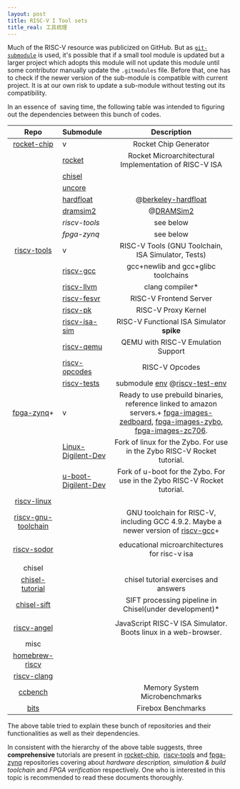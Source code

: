 ```yaml
---
layout: post
title: RISC-V I Tool sets
title_real: 工具梳理
---
```


Much of the RISC-V resource was publicized on GitHub. But as [`git-submodule`](http://git-scm.com/book/en/Git-Tools-Submodules) is used, it's possible that if a small tool module is updated but a larger project which adopts this module will not update this module until some contributor manually update the `.gitmodules` file. Before that, one has to check if the newer version of the sub-module is compatible with current project. It is at our own risk to update a sub-module without testing out its compatibility.

In an essence of  saving time, the following table was intended to figuring out the dependencies between this bunch of codes.

| **Repo** | **Submodule** | **Description** |
| :----: | :---- | :----: |
| [rocket-chip](https://github.com/ucb-bar/rocket-chip) | v | Rocket Chip Generator |
| | [rocket](https://github.com/ucb-bar/rocket) | Rocket Microarchitectural Implementation of RISC-V ISA |
| | [chisel](https://github.com/ucb-bar/chisel) |
| | [uncore](https://github.com/ucb-bar/uncore) |
| | [hardfloat](https://github.com/ucb-bar/berkeley-hardfloat) | @[berkeley-hardfloat](https://github.com/ucb-bar/berkeley-hardfloat) |
| | [dramsim2](https://github.com/dramninjasUMD/DRAMSim2) | @[DRAMSim2](https://github.com/dramninjasUMD/DRAMSim2) |
| | _riscv-tools_ | see below |
| | _fpga-zynq_ | see below |
| [riscv-tools](https://github.com/ucb-bar/riscv-tools) | v | RISC-V Tools (GNU Toolchain, ISA Simulator, Tests) |
| | [riscv-gcc](https://github.com/ucb-bar/riscv-gcc) | gcc+newlib and gcc+glibc toolchains |
| | [riscv-llvm](https://github.com/ucb-bar/riscv-llvm) | clang compiler* |
| | [riscv-fesvr](https://github.com/ucb-bar/riscv-fesvr) | RISC-V Frontend Server |
| | [riscv-pk](https://github.com/ucb-bar/riscv-pk) | RISC-V Proxy Kernel |
| | [riscv-isa-sim](https://github.com/ucb-bar/riscv-isa-sim) | RISC-V Functional ISA Simulator **spike** |
| | [riscv-qemu](https://github.com/ucb-bar/riscv-qemu) | QEMU with RISC-V Emulation Support |
| | [riscv-opcodes](https://github.com/ucb-bar/riscv-opcodes) | RISC-V Opcodes |
| | [riscv-tests](https://github.com/ucb-bar/riscv-tests) | submodule [env](https://github.com/ucb-bar/riscv-test-env) @[riscv-test-env](https://github.com/ucb-bar/riscv-test-env) |
|  [fpga-zynq](https://github.com/ucb-bar/fpga-zynq)+ | v | Ready to use prebuild binaries, reference linked to amazon servers.+ [fpga-images-zedboard](https://github.com/ucb-bar/fpga-images-zedboard), [fpga-images-zybo](https://github.com/ucb-bar/fpga-images-zybo), [fpga-images-zc706](https://github.com/ucb-bar/fpga-images-zc706). |
| | [Linux-Digilent-Dev](https://github.com/ucb-bar/Linux-Digilent-Dev) | Fork of linux for the Zybo. For use in the Zybo RISC-V Rocket tutorial. |
| | [u-boot-Digilent-Dev](https://github.com/ucb-bar/u-boot-Digilent-Dev) | Fork of u-boot for the Zybo. For use in the Zybo RISC-V Rocket tutorial. |
| [riscv-linux](https://github.com/ucb-bar/riscv-linux) | |
| [riscv-gnu-toolchain](https://github.com/ucb-bar/riscv-gnu-toolchain) | | GNU toolchain for RISC-V, including GCC 4.9.2\. Maybe a newer version of [riscv-gcc](https://github.com/ucb-bar/riscv-gcc)+ |
| | |
| [riscv-sodor](https://github.com/ucb-bar/riscv-sodor) | | educational microarchitectures for risc-v isa |
| | |
| chisel |
| [chisel-tutorial](https://github.com/ucb-bar/chisel-tutorial) | | chisel tutorial exercises and answers |
| [chisel-sift](https://github.com/ucb-bar/chisel-sift) | | SIFT processing pipeline in Chisel(under development)* |
| | |
| [riscv-angel](https://github.com/ucb-bar/riscv-angel) | | JavaScript RISC-V ISA Simulator. Boots linux in a web-browser. |
| misc |
| [homebrew-riscv](https://github.com/ucb-bar/homebrew-riscv) | | |
| [riscv-clang](https://github.com/ucb-bar/riscv-clang) | | |
| [ccbench](https://github.com/ucb-bar/ccbench) | | Memory System Microbenchmarks |
| [bits](https://github.com/ucb-bar/bits) | | Firebox Benchmarks |

The above table tried to explain these bunch of repositories and their functionalities as well as their dependencies.

In consistent with the hierarchy of the above table suggests, three **comprehensive** tutorials are present in [rocket-chip](https://github.com/ucb-bar/rocket-chip),  [riscv-tools](https://github.com/ucb-bar/riscv-tools) and [fpga-zynq](https://github.com/ucb-bar/fpga-zynq) repositories covering about _hardware description, simulation & build toolchain_ and _FPGA verification_ respectively. One who is interested in this topic is recommended to read these documents thoroughly.
